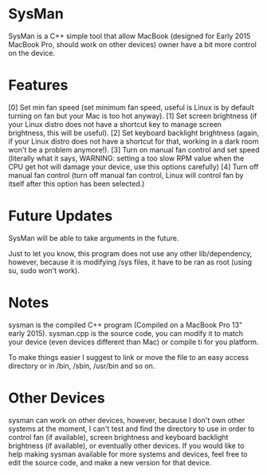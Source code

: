 # SysMan
SysMan is a C++ simple tool that allow MacBook (designed for Early 2015 MacBook Pro, should work on other devices) owner have a bit more control on the device.

# Features
[0] Set min fan speed (set minimum fan speed, useful is Linux is by default turning on fan but your Mac is too hot anyway).
[1] Set screen brightness (if your Linux distro does not have a shortcut key to manage screen brightness, this will be useful).
[2] Set keyboard backlight brightness (again, if your Linux distro does not have a shortcut for that, working in a dark room won't be a problem anymore!).
[3] Turn on manual fan control and set speed (literally what it says, WARNING: setting a too slow RPM value when the CPU get hot will damage your device, use this options carefully)
[4] Turn off manual fan control (turn off manual fan control, Linux will control fan by itself after this option has been selected.)

# Future Updates
SysMan will be able to take arguments in the future.

Just to let you know, this program does not use any other lib/dependency, however, because it is modifying /sys files, it have to be ran as root (using su, sudo won't work).

# Notes
sysman is the compiled C++ program (Compiled on a MacBook Pro 13" early 2015).
sysman.cpp is the source code, you can modify it to match your device (even devices different than Mac) or compile ti for you platform.

To make things easier I suggest to link or move the file to an easy access directory or in /bin, /sbin, /usr/bin and so on.

# Other Devices
sysman can work on other devices, however, because I don't own other systems at the moment, I can't test and find the directory to use in order to control fan (if available), screen brightness and keyboard backlight brightness (if available), or eventually other devices.
If you would like to help making sysman available for more systems and devices, feel free to edit the source code, and make a new version for that device.
